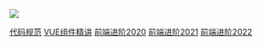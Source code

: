 <!-- background image -->
![](../image/backgroundImage.jpg)

[代码规范](page/codeGuide/rule.md)
[VUE组件精讲](page/vueAnalyze/vue/base.md)
[前端进阶2020](page/frontPart2020/start.md)
[前端进阶2021](page/frontPart2021/render.md)
[前端进阶2022](page/frontPart2022/home.md)

<!-- ## 世界既不黑也不白，而是一道精致的灰 -->
<!-- > [VUE组件精讲](page/vue/base.md) -->


<!-- [GitHub](https://github.com/Hanxueqing/Douban-Movie.git) -->
<!-- [Get Started](#quick-start) -->